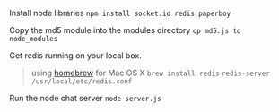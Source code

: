 
Install node libraries
`npm install socket.io redis paperboy`

Copy the md5 module into the modules directory
`cp md5.js to node_modules`

Get redis running on your local box.

> using [homebrew](http://mxcl.github.com/homebrew/) for Mac OS X
> `brew install redis`
> `redis-server /usr/local/etc/redis.conf`

Run the node chat server
`node server.js`

